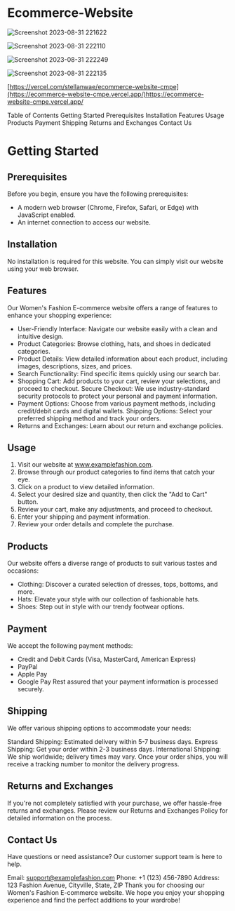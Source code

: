 # Ecommerce-Website

![Screenshot 2023-08-31 221622](https://github.com/Stellanwae/Ecommerce-Website/assets/99267699/9220bee9-a591-4c24-bf85-9e8bdf874b3a)

![Screenshot 2023-08-31 222110](https://github.com/Stellanwae/Ecommerce-Website/assets/99267699/b8a83e5b-1860-4638-aa26-fc008d673b04)

![Screenshot 2023-08-31 222249](https://github.com/Stellanwae/Ecommerce-Website/assets/99267699/f7b74da5-42b5-45b6-9d73-7c7260b9ea67)

![Screenshot 2023-08-31 222135](https://github.com/Stellanwae/Ecommerce-Website/assets/99267699/ccffded1-dbf6-4288-a083-5c397930d2d8)

[https://vercel.com/stellanwae/ecommerce-website-cmpe](https://ecommerce-website-cmpe.vercel.app/)https://ecommerce-website-cmpe.vercel.app/

Table of Contents
Getting Started
Prerequisites
Installation
Features
Usage
Products
Payment
Shipping
Returns and Exchanges
Contact Us

# Getting Started
## Prerequisites
Before you begin, ensure you have the following prerequisites:

- A modern web browser (Chrome, Firefox, Safari, or Edge) with JavaScript enabled.
- An internet connection to access our website.
## Installation
No installation is required for this website. You can simply visit our website using your web browser.

## Features
Our Women's Fashion E-commerce website offers a range of features to enhance your shopping experience:

* User-Friendly Interface: Navigate our website easily with a clean and intuitive design.
* Product Categories: Browse clothing, hats, and shoes in dedicated categories.
* Product Details: View detailed information about each product, including images, descriptions, sizes, and prices.
* Search Functionality: Find specific items quickly using our search bar.
* Shopping Cart: Add products to your cart, review your selections, and proceed to checkout.
Secure Checkout: We use industry-standard security protocols to protect your personal and payment information.
* Payment Options: Choose from various payment methods, including credit/debit cards and digital wallets.
Shipping Options: Select your preferred shipping method and track your orders.
* Returns and Exchanges: Learn about our return and exchange policies.
## Usage
1. Visit our website at www.examplefashion.com.
2. Browse through our product categories to find items that catch your eye.
3. Click on a product to view detailed information.
4. Select your desired size and quantity, then click the "Add to Cart" button.
5. Review your cart, make any adjustments, and proceed to checkout.
6. Enter your shipping and payment information.
7. Review your order details and complete the purchase.
## Products
Our website offers a diverse range of products to suit various tastes and occasions:

* Clothing: Discover a curated selection of dresses, tops, bottoms, and more.
* Hats: Elevate your style with our collection of fashionable hats.
* Shoes: Step out in style with our trendy footwear options.
## Payment
We accept the following payment methods:

- Credit and Debit Cards (Visa, MasterCard, American Express)
- PayPal
- Apple Pay
- Google Pay
Rest assured that your payment information is processed securely.

## Shipping
We offer various shipping options to accommodate your needs:

Standard Shipping: Estimated delivery within 5-7 business days.
Express Shipping: Get your order within 2-3 business days.
International Shipping: We ship worldwide; delivery times may vary.
Once your order ships, you will receive a tracking number to monitor the delivery progress.

## Returns and Exchanges
If you're not completely satisfied with your purchase, we offer hassle-free returns and exchanges. Please review our Returns and Exchanges Policy for detailed information on the process.

## Contact Us
Have questions or need assistance? Our customer support team is here to help.

Email: support@examplefashion.com
Phone: +1 (123) 456-7890
Address: 123 Fashion Avenue, Cityville, State, ZIP
Thank you for choosing our Women's Fashion E-commerce website. We hope you enjoy your shopping experience and find the perfect additions to your wardrobe!
